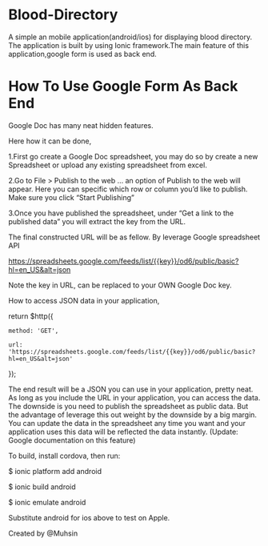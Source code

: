 # Blood-Directory

A simple an mobile application(android/ios) for displaying blood directory.
The application is built by using Ionic framework.The main feature of this application,google form is used as back end.

# How To Use Google Form As Back End

Google Doc has many neat hidden features.

Here how it can be done,

1.First go create a Google Doc spreadsheet, you may do so by create a new Spreadsheet or upload any existing spreadsheet from excel.

2.Go to File > Publish to the web …  an option of Publish to the web will appear. Here you can specific which row or column you’d like to publish. Make sure you click “Start Publishing”

3.Once you have published the spreadsheet, under “Get a link to the published data” you will extract the key from the URL.

The final constructed URL will be as fellow. By leverage Google spreadsheet API

https://spreadsheets.google.com/feeds/list/{{key}}/od6/public/basic?hl=en_US&alt=json

Note the key in URL, can be replaced to your OWN Google Doc key. 

How to access JSON data in your application,

return $http({

    method: 'GET',
    
    url: 'https://spreadsheets.google.com/feeds/list/{{key}}/od6/public/basic?hl=en_US&alt=json'

});
        

The end result will be a JSON you can use in your application, pretty neat. As long as you include the URL in your application, you can access the data. The downside is you need to publish the spreadsheet as public data. But the advantage of leverage this out weight by the downside by a big margin. You can update the data in the spreadsheet any time you want and your application uses this data will be reflected the data instantly. (Update: Google documentation on this feature)

To build, install cordova, then run:

$ ionic platform add android

$ ionic build android

$ ionic emulate android

Substitute android for ios above to test on Apple.



Created by @Muhsin
